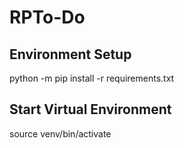 # RPTo-Do

## Environment Setup
python -m pip install -r requirements.txt

## Start Virtual Environment
source venv/bin/activate
